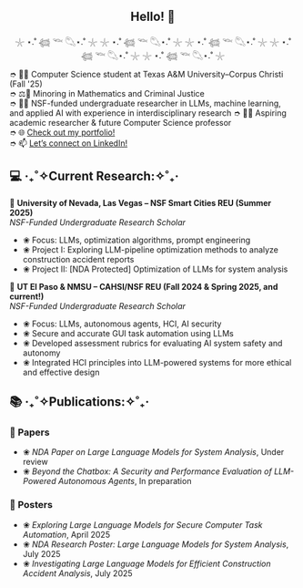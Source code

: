 <h2 align="center">Hello! 👋</h2>  
<p align="center">𓇼 ⋆.˚ 𓆉 𓆝 𓆡⋆.˚ 𓇼 𓇼 ⋆.˚ 𓆉 𓆝 𓆡⋆.˚ 𓇼 𓇼 ⋆.˚ 𓆉 𓆝 𓆡⋆.˚ 𓇼 𓇼 ⋆.˚ 𓆉 𓆝 𓆡⋆.˚ 𓇼 𓇼 ⋆.˚ 𓆉 𓆝 𓆡⋆.˚ 𓇼</p>  

➮ 👩‍🎓 Computer Science student at Texas A&M University–Corpus Christi (Fall '25)  
➮ ⚖️🔢 Minoring in Mathematics and Criminal Justice  
➮ 👩‍🔬 NSF-funded undergraduate researcher in LLMs, machine learning, and applied AI with experience in interdisciplinary research
➮ 👩‍🏫 Aspiring academic researcher & future Computer Science professor  
➮ 🌐 [Check out my portfolio!](https://www.malakmahdy.com/)  
➮ 📫 [Let’s connect on LinkedIn!](https://www.linkedin.com/in/malak-mahdy/)  

## 💻 ‎‧₊˚✧Current Research:✧˚₊‧  

📍 **University of Nevada, Las Vegas – NSF Smart Cities REU (Summer 2025)**  
*NSF-Funded Undergraduate Research Scholar*  
- ❀ Focus: LLMs, optimization algorithms, prompt engineering  
- ❀ Project I: Exploring LLM-pipeline optimization methods to analyze construction accident reports  
- ❀ Project II: [NDA Protected] Optimization of LLMs for system analysis  

📍 **UT El Paso & NMSU – CAHSI/NSF REU (Fall 2024 & Spring 2025, and current!)**  
*NSF-Funded Undergraduate Research Scholar*  
- ❀ Focus: LLMs, autonomous agents, HCI, AI security
- ❀ Secure and accurate GUI task automation using LLMs  
- ❀ Developed assessment rubrics for evaluating AI system safety and autonomy  
- ❀ Integrated HCI principles into LLM-powered systems for more ethical and effective design  

## 📚 ‧₊˚✧Publications:✧˚₊‧  

### 📄 Papers  
- ❀ *NDA Paper on Large Language Models for System Analysis*, Under review  
- ❀ *Beyond the Chatbox: A Security and Performance Evaluation of LLM-Powered Autonomous Agents*, In preparation  

### 📌 Posters  
- ❀ *Exploring Large Language Models for Secure Computer Task Automation*, April 2025  
- ❀ *NDA Research Poster: Large Language Models for System Analysis*, July 2025  
- ❀ *Investigating Large Language Models for Efficient Construction Accident Analysis*, July 2025  
